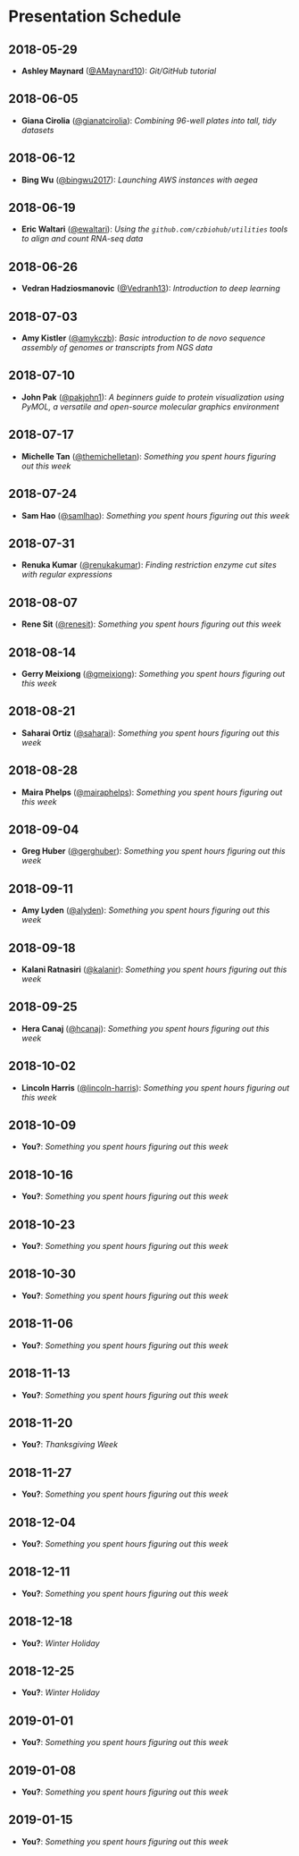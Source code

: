 # Presentation Schedule

## 2018-05-29

- **Ashley Maynard** ([@AMaynard10](https://github.com/AMaynard10)): *Git/GitHub tutorial*

## 2018-06-05

- **Giana Cirolia** ([@gianatcirolia](https://github.com/gianatcirolia)): *Combining 96-well plates into tall, tidy datasets*

## 2018-06-12

- **Bing Wu** ([@bingwu2017](https://github.com/bingwu2017)): *Launching AWS instances with aegea*

## 2018-06-19

- **Eric Waltari** ([@ewaltari](https://github.com/ewaltari)): *Using the `github.com/czbiohub/utilities` tools to align and count RNA-seq data*

## 2018-06-26

- **Vedran Hadziosmanovic** ([@Vedranh13](https://github.com/Vedranh13)): *Introduction to deep learning*

## 2018-07-03

- **Amy Kistler** ([@amykczb](https://github.com/amykczb)): *Basic introduction to de novo sequence assembly of genomes or transcripts from NGS data*

## 2018-07-10

- **John Pak** ([@pakjohn1](https://github.com/pakjohn1)): *A beginners guide to protein visualization using PyMOL, a versatile and open-source molecular graphics environment*

## 2018-07-17

- **Michelle Tan** ([@themichelletan](https://github.com/themichelletan)): *Something you spent hours figuring out this week*

## 2018-07-24

- **Sam Hao** ([@samlhao](https://github.com/samlhao)): *Something you spent hours figuring out this week*

## 2018-07-31

- **Renuka Kumar** ([@renukakumar](https://github.com/renukakumar)): *Finding restriction enzyme cut sites with regular expressions*

## 2018-08-07

- **Rene Sit** ([@renesit](https://github.com/renesit)): *Something you spent hours figuring out this week*

## 2018-08-14

- **Gerry Meixiong** ([@gmeixiong](https://github.com/gmeixiong)): *Something you spent hours figuring out this week*

## 2018-08-21

- **Saharai Ortiz** ([@saharai](https://github.com/saharai)): *Something you spent hours figuring out this week*

## 2018-08-28

- **Maira Phelps** ([@mairaphelps](https://github.com/mairaphelps)): *Something you spent hours figuring out this week*

## 2018-09-04

- **Greg Huber** ([@gerghuber](https://github.com/gerghuber)): *Something you spent hours figuring out this week*

## 2018-09-11

- **Amy Lyden** ([@alyden](https://github.com/alyden)): *Something you spent hours figuring out this week*

## 2018-09-18

- **Kalani Ratnasiri** ([@kalanir](https://github.com/kalanir)): *Something you spent hours figuring out this week*

## 2018-09-25

- **Hera Canaj** ([@hcanaj](https://github.com/hcanaj)): *Something you spent hours figuring out this week*

## 2018-10-02

- **Lincoln Harris** ([@lincoln-harris](https://github.com/lincoln-harris)): *Something you spent hours figuring out this week*

## 2018-10-09

- **You?**: *Something you spent hours figuring out this week*

## 2018-10-16

- **You?**: *Something you spent hours figuring out this week*

## 2018-10-23

- **You?**: *Something you spent hours figuring out this week*

## 2018-10-30

- **You?**: *Something you spent hours figuring out this week*

## 2018-11-06

- **You?**: *Something you spent hours figuring out this week*

## 2018-11-13

- **You?**: *Something you spent hours figuring out this week*

## 2018-11-20

- **You?**: *Thanksgiving Week*

## 2018-11-27

- **You?**: *Something you spent hours figuring out this week*

## 2018-12-04

- **You?**: *Something you spent hours figuring out this week*

## 2018-12-11

- **You?**: *Something you spent hours figuring out this week*

## 2018-12-18

- **You?**: *Winter Holiday*

## 2018-12-25

- **You?**: *Winter Holiday*

## 2019-01-01

- **You?**: *Something you spent hours figuring out this week*

## 2019-01-08

- **You?**: *Something you spent hours figuring out this week*

## 2019-01-15

- **You?**: *Something you spent hours figuring out this week*
